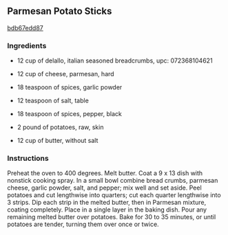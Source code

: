 ## Parmesan Potato Sticks

[bdb67edd87](http://www.food.com/recipe/parmesan-potato-sticks-36352)

### Ingredients

 - 12 cup of delallo, italian seasoned breadcrumbs, upc: 072368104621

 - 12 cup of cheese, parmesan, hard

 - 18 teaspoon of spices, garlic powder

 - 12 teaspoon of salt, table

 - 18 teaspoon of spices, pepper, black

 - 2 pound of potatoes, raw, skin

 - 12 cup of butter, without salt

### Instructions

Preheat the oven to 400 degrees. Melt butter. Coat a 9 x 13 dish with nonstick cooking spray. In a small bowl combine bread crumbs, parmesan cheese, garlic powder, salt, and pepper; mix well and set aside. Peel potatoes and cut lengthwise into quarters; cut each quarter lengthwise into 3 strips. Dip each strip in the melted butter, then in Parmesan mixture, coating completely. Place in a single layer in the baking dish. Pour any remaining melted butter over potatoes. Bake for 30 to 35 minutes, or until potatoes are tender, turning them over once or twice.